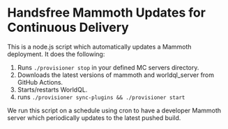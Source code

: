 # Handsfree Mammoth Updates for Continuous Delivery

This is a node.js script which automatically updates a Mammoth deployment. It does the following:

1. Runs `./provisioner stop` in your defined MC servers directory.
1. Downloads the latest versions of mammoth and worldql_server from GitHub Actions.
2. Starts/restarts WorldQL. 
3. runs `./provisioner sync-plugins && ./provisioner start`

We run this script on a schedule using cron to have a developer Mammoth server which periodically updates to the latest pushed build.
